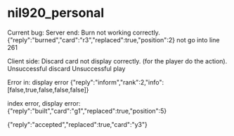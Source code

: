 # nil920_personal

Current bug:
Server end:
    Burn not working correctly.
    {"reply":"burned","card":"r3","replaced":true,"position":2}
    not go into line 261
    
    
    
Client side:
    Discard card not display correctly. (for the player do the action).
    Unsuccessful discard
    Unsuccessful play

Error in:
display error
{"reply":"inform","rank":2,"info":[false,true,false,false,false]}


index error, display error:
{"reply":"built","card":"g1","replaced":true,"position":5}


{"reply":"accepted","replaced":true,"card":"y3"}
